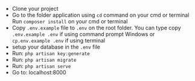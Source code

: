 <ul>
  <li>Clone your project</li>
  <li>Go to the folder application using <code>cd</code> command on your cmd or terminal Run <code>composer install</code> on your cmd or terminal</li>
  <li>Copy <code>.env.example</code> file to <code>.env</code> on the root folder. You can type copy <code>.env.example .env</code> if using command prompt Windows or <code>cp.env.example .env</code> if using terminal</li> 
  <li>setup your database in the <code>.env</code> file
  <li>Run: <code>php artisan key:generate</code></li>
  <li>Run: <code>php artisan migrate</code></li>
  <li>Run: <code>php artisan serve</code></li>
  <li>Go to: <style="blue">localhost:8000</style></li>
</ul>
